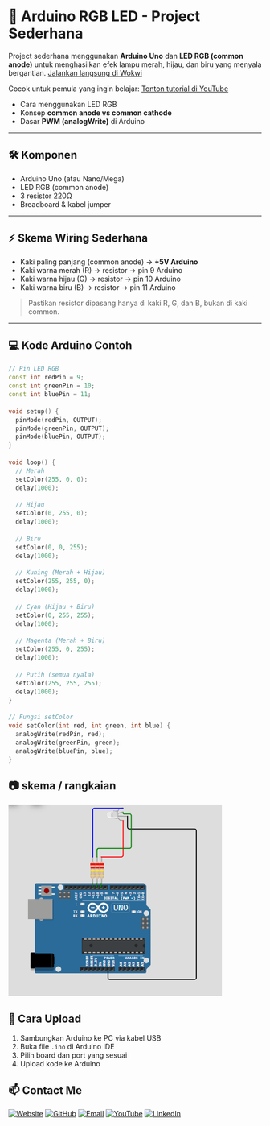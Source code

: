 # 🚦 Arduino RGB LED - Project Sederhana

Project sederhana menggunakan **Arduino Uno** dan **LED RGB (common anode)** untuk menghasilkan efek lampu merah, hijau, dan biru yang menyala bergantian. [Jalankan langsung di Wokwi](https://wokwi.com/projects/437798181425114113)

Cocok untuk pemula yang ingin belajar: [Tonton tutorial di YouTube](https://youtu.be/abcdefghijk)
- Cara menggunakan LED RGB
- Konsep **common anode vs common cathode**
- Dasar **PWM (analogWrite)** di Arduino

---

## 🛠 **Komponen**
- Arduino Uno (atau Nano/Mega)
- LED RGB (common anode)
- 3 resistor 220Ω
- Breadboard & kabel jumper

---

## ⚡ **Skema Wiring Sederhana**

- Kaki paling panjang (common anode) → **+5V Arduino**
- Kaki warna merah (R) → resistor → pin 9 Arduino
- Kaki warna hijau (G) → resistor → pin 10 Arduino
- Kaki warna biru (B) → resistor → pin 11 Arduino

> Pastikan resistor dipasang hanya di kaki R, G, dan B, bukan di kaki common.

---

## 💻 **Kode Arduino Contoh**
```cpp
// Pin LED RGB
const int redPin = 9;
const int greenPin = 10;
const int bluePin = 11;

void setup() {
  pinMode(redPin, OUTPUT);
  pinMode(greenPin, OUTPUT);
  pinMode(bluePin, OUTPUT);
}

void loop() {
  // Merah
  setColor(255, 0, 0);
  delay(1000);

  // Hijau
  setColor(0, 255, 0);
  delay(1000);

  // Biru
  setColor(0, 0, 255);
  delay(1000);

  // Kuning (Merah + Hijau)
  setColor(255, 255, 0);
  delay(1000);

  // Cyan (Hijau + Biru)
  setColor(0, 255, 255);
  delay(1000);

  // Magenta (Merah + Biru)
  setColor(255, 0, 255);
  delay(1000);

  // Putih (semua nyala)
  setColor(255, 255, 255);
  delay(1000);
}

// Fungsi setColor
void setColor(int red, int green, int blue) {
  analogWrite(redPin, red);
  analogWrite(greenPin, green);
  analogWrite(bluePin, blue);
}
```
## 📷 **skema / rangkaian**

![Lampu RGB Arduino](https://github.com/Luddinritonga/lampu-rgb/blob/main/skema.png)

## 🔧 **Cara Upload**
1. Sambungkan Arduino ke PC via kabel USB
2. Buka file `.ino` di Arduino IDE
3. Pilih board dan port yang sesuai
4. Upload kode ke Arduino




## 📫 Contact Me
[![Website](https://img.shields.io/badge/Website-000000?style=for-the-badge&logo=about-dot-me&logoColor=white)](https://luddinritonga.github.io/fortopolio/)
[![GitHub](https://img.shields.io/badge/GitHub-181717?style=for-the-badge&logo=github&logoColor=white)](https://github.com/luddinritonga)
[![Email](https://img.shields.io/badge/Email-D14836?style=for-the-badge&logo=gmail&logoColor=white)](mailto:luddinritonga03@gmail.com)
[![YouTube](https://img.shields.io/badge/YouTube-FF0000?style=for-the-badge&logo=youtube&logoColor=white)](https://youtube.com/@sekedarcandu)
[![LinkedIn](https://img.shields.io/badge/LinkedIn-0077B5?style=for-the-badge&logo=linkedin&logoColor=white)](https://www.linkedin.com/in/luddin-ritonga-727920307?)

